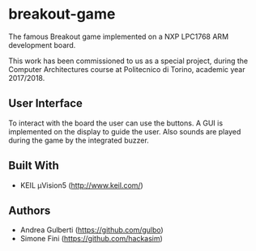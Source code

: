 # breakout-game
The famous Breakout game implemented on a NXP LPC1768 ARM development board.

This work has been commissioned to us as a special project, during the Computer Architectures course at Politecnico di Torino, academic year 2017/2018.

## User Interface
To interact with the board the user can use the buttons. A GUI is implemented on the display to guide the user. Also sounds are played during the game by the integrated buzzer.

## Built With

- KEIL µVision5 (http://www.keil.com/)

## Authors

- Andrea Gulberti (https://github.com/gulbo)
- Simone Fini (https://github.com/hackasim)
